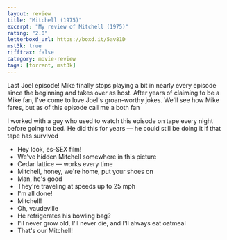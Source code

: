 ```yaml
---
layout: review
title: "Mitchell (1975)"
excerpt: "My review of Mitchell (1975)"
rating: "2.0"
letterboxd_url: https://boxd.it/5av81D
mst3k: true
rifftrax: false
category: movie-review
tags: [torrent, mst3k]
---
```


Last Joel episode! Mike finally stops playing a bit in nearly every episode since the beginning and takes over as host. After years of claiming to be a Mike fan, I've come to love Joel's groan-worthy jokes. We'll see how Mike fares, but as of this episode call me a both fan

I worked with a guy who used to watch this episode on tape every night before going to bed. He did this for years — he could still be doing it if that tape has survived

- Hey look, es-SEX film!
- We've hidden Mitchell somewhere in this picture
- Cedar lattice — works every time
- Mitchell, honey, we're home, put your shoes on
- Man, he's good
- They're traveling at speeds up to 25 mph
- I'm all done!
- Mitchell!
- Oh, vaudeville
- He refrigerates his bowling bag?
- I'll never grow old, I'll never die, and I'll always eat oatmeal
- That's our Mitchell!
